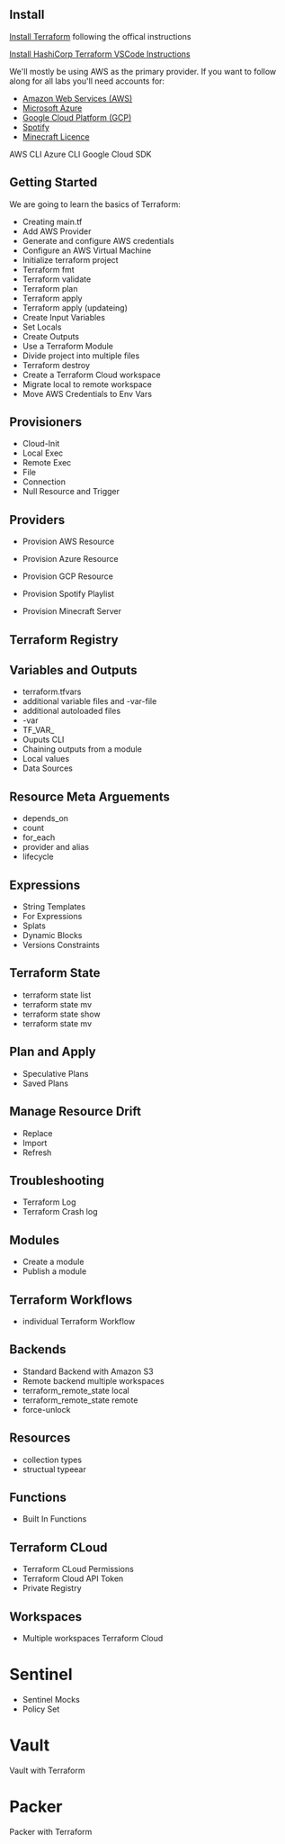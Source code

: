 ## Install

[Install Terraform](https://learn.hashicorp.com/tutorials/terraform/install-cli#install-terraform) following the offical instructions

[Install HashiCorp Terraform VSCode Instructions](https://marketplace.visualstudio.com/items?itemName=HashiCorp.terraform)

We'll mostly be using AWS as the primary provider. 
If you want to follow along for all labs you'll need accounts for:

- [Amazon Web Services (AWS)](https://aws.amazon.com/)
- [Microsoft Azure](https://azure.microsoft.com)
- [Google Cloud Platform (GCP)](https://cloud.google.com)
- [Spotify](https://spotify.com)
- [Minecraft Licence](https://www.minecraft.net/en-us)

AWS CLI
Azure CLI
Google Cloud SDK

## Getting Started

We are going to learn the basics of Terraform:
- Creating main.tf
- Add AWS Provider
- Generate and configure AWS credentials
- Configure an AWS Virtual Machine
- Initialize terraform project
- Terraform fmt
- Terraform validate
- Terraform plan
- Terraform apply
- Terraform apply (updateing)
- Create Input Variables
- Set Locals
- Create Outputs
- Use a Terraform Module
- Divide project into multiple files
- Terraform destroy
- Create a Terraform Cloud workspace
- Migrate local to remote workspace
- Move AWS Credentials to Env Vars

## Provisioners

- Cloud-Init
- Local Exec
- Remote Exec
- File
- Connection
- Null Resource and Trigger

## Providers

- Provision AWS Resource
- Provision Azure Resource
- Provision GCP Resource

- Provision Spotify Playlist
- Provision Minecraft Server


## Terraform Registry


## Variables and Outputs

- terraform.tfvars
- additional variable files and -var-file
- additional autoloaded files
- -var
- TF_VAR_
- Ouputs CLI
- Chaining outputs from a module
- Local values
- Data Sources

## Resource Meta Arguements

- depends_on
- count
- for_each
- provider and alias
- lifecycle

## Expressions

- String Templates
- For Expressions
- Splats
- Dynamic Blocks
- Versions Constraints

## Terraform State
- terraform state list
- terraform state mv
- terraform state show
- terraform state mv

## Plan and Apply

- Speculative Plans
- Saved Plans

## Manage Resource Drift

- Replace
- Import
- Refresh

## Troubleshooting

- Terraform Log
- Terraform Crash log

## Modules

- Create a module
- Publish a module

## Terraform Workflows

- individual Terraform Workflow

## Backends

- Standard Backend with Amazon S3
- Remote backend multiple workspaces
- terraform_remote_state local
- terraform_remote_state remote
- force-unlock

## Resources

- collection types
- structual typeear

## Functions

- Built In Functions

## Terraform CLoud

- Terraform CLoud Permissions
- Terraform Cloud API Token
- Private Registry

## Workspaces

- Multiple workspaces Terraform Cloud

# Sentinel

- Sentinel Mocks
- Policy Set

# Vault

Vault with Terraform

# Packer

Packer with Terraform